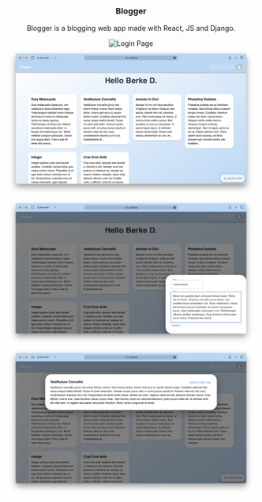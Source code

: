 <div align="center">
<h3 align="center">Blogger</h3>

  <p align="center">
    Blogger is a blogging web app made with React, JS and Django.
  </p>
  <img src="Screenshots/login.png" alt="Login Page" >
  <img src="Screenshots/home.png" alt="Home Page" >
  <img src="Screenshots/create_post.png" alt="Create Post View" >
  <img src="Screenshots/post_modal.png" alt="Post Modal" >

</div>
